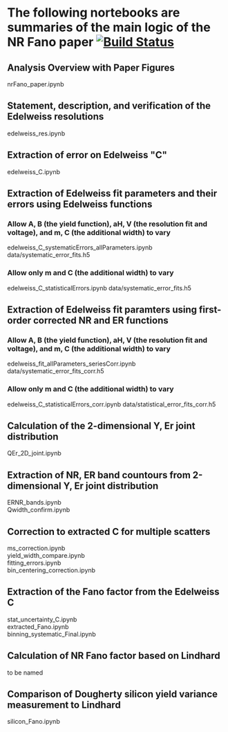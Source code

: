 # The following nortebooks are summaries of the main logic of the NR Fano paper [![Build Status](https://travis-ci.com/villano-lab/nrFano_paper2019.svg?branch=master)](https://travis-ci.com/villano-lab/nrFano_paper2019)

## Analysis Overview with Paper Figures
nrFano_paper.ipynb

## Statement, description, and verification of the Edelweiss resolutions <br/>
edelweiss_res.ipynb

## Extraction of error on Edelweiss "C" <br/>
edelweiss_C.ipynb

## Extraction of Edelweiss fit parameters and their errors using Edelweiss functions<br/>
### Allow A, B (the yield function), aH, V (the resolution fit and voltage), and m, C (the additional width) to vary
edelweiss_C_systematicErrors_allParameters.ipynb
data/systematic_error_fits.h5

### Allow only m and C (the additional width) to vary
edelweiss_C_statisticalErrors.ipynb
data/systematic_error_fits.h5

## Extraction of Edelweiss fit paramters using first-order corrected NR and ER functions <br/>
### Allow A, B (the yield function), aH, V (the resolution fit and voltage), and m, C (the additional width) to vary
edelweiss_fit_allParameters_seriesCorr.ipynb
data/systematic_error_fits_corr.h5

### Allow only m and C (the additional width) to vary
edelweiss_C_statisticalErrors_corr.ipynb
data/statistical_error_fits_corr.h5

## Calculation of the 2-dimensional Y, Er joint distribution <br/>
QEr_2D_joint.ipynb <br/>
<!---addendum -- check normalization against Arvind's function <br/>
addendum -- do the Er integral analytically <br/> --->

## Extraction of NR, ER band countours from 2-dimensional Y, Er joint distribution <br/>
ERNR_bands.ipynb <br/>
Qwidth_confirm.ipynb <br/>

## Correction to extracted C for multiple scatters <br/>
ms_correction.ipynb <br/>
yield_width_compare.ipynb <br/> 
fitting_errors.ipynb <br/>
bin_centering_correction.ipynb <br/>

## Extraction of the Fano factor from the Edelweiss C <br/>
stat_uncertainty_C.ipynb <br/>
extracted_Fano.ipynb <br/>
binning_systematic_Final.ipynb <br/>

## Calculation of NR Fano factor based on Lindhard <br/>
to be named

## Comparison of Dougherty silicon yield variance measurement to Lindhard <br/>
silicon_Fano.ipynb

<!--- [comment]: # the following moved to a subsequent publication --->
<!--- [comment]: # ## Dark Matter limit comparison given different Fano estimates <br/> --->
<!--- [comment]: # to be named --->
